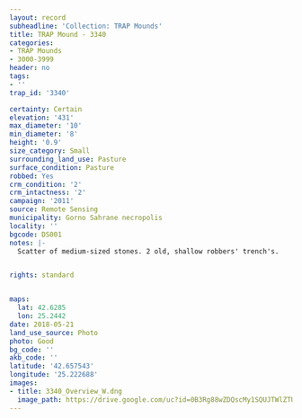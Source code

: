 ```yaml
---
layout: record
subheadline: 'Collection: TRAP Mounds'
title: TRAP Mound - 3340
categories:
- TRAP Mounds
- 3000-3999
header: no
tags:
- ''
trap_id: '3340'

certainty: Certain
elevation: '431'
max_diameter: '10'
min_diameter: '8'
height: '0.9'
size_category: Small
surrounding_land_use: Pasture
surface_condition: Pasture
robbed: Yes
crm_condition: '2'
crm_intactness: '2'
campaign: '2011'
source: Remote Sensing
municipality: Gorno Sahrane necropolis
locality: ''
bgcode: DS001
notes: |-
  Scatter of medium-sized stones. 2 old, shallow robbers' trench's.


rights: standard


maps:
  lat: 42.6285
  lon: 25.2442
date: 2018-05-21
land_use_source: Photo
photo: Good
bg_code: ''
akb_code: ''
latitude: '42.657543'
longitude: '25.222688'
images:
- title: 3340_Overview_W.dng
  image_path: https://drive.google.com/uc?id=0B3Rg88wZDQscMy1SQUJTWlZTU3M
---
```

